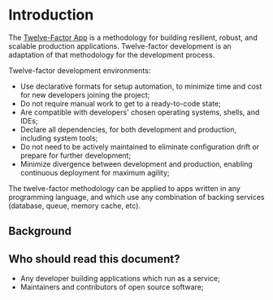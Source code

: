 # Introduction

The [Twelve-Factor App](https://12factor.net/) is a methodology for building resilient, robust, and scalable production applications. Twelve-factor development is an adaptation of that methodology for the development process.

Twelve-factor development environments:

- Use declarative formats for setup automation, to minimize time and cost for new developers joining the project;
- Do not require manual work to get to a ready-to-code state;
- Are compatible with developers' chosen operating systems, shells, and IDEs;
- Declare all dependencies, for both development and production, including system tools;
- Do not need to be actively maintained to eliminate configuration drift or prepare for further development;
- Minimize divergence between development and production, enabling continuous deployment for maximum agility;

The twelve-factor methodology can be applied to apps written in any programming language, and which use any combination of backing services (database, queue, memory cache, etc).

## Background

## Who should read this document?

- Any developer building applications which run as a service;
- Maintainers and contributors of open source software;
